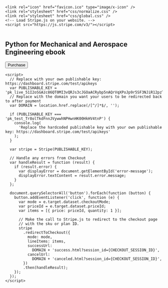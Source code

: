 <!DOCTYPE html>
<html lang="en">
  <head>
    <meta charset="utf-8" />
    <title>Ebook Purchase</title>
    <meta name="description" content="Purchase the book version of Python for Mechanical and Aerospace Engineering" />

    <link rel="icon" href="favicon.ico" type="image/x-icon" />
    <link rel="stylesheet" href="css/normalize.css" />
    <link rel="stylesheet" href="css/global.css" />
    <!-- Load Stripe.js on your website. -->
    <script src="https://js.stripe.com/v3/"></script>
  </head>

  <body>
    <div class="sr-root">
      <div class="sr-main" style="display: flex;">
        <header class="sr-header">
          <div class="sr-header__logo"></div>
        </header>
        <div class="sr-container">
          <section class="container">
            <h1>Python for Mechanical and Aerospace Engineering ebook</h1>
            <button
              data-checkout-mode="payment"
              data-price-id="price_1I2oiAAzc86QT0MIyKA6vxl5"
            >
              Purchase
            </button>
        </div>
        <div id="error-message"></div>
      </div>
    </div>
<!--<div class="banner">
      <span>
        This is a
        <a href="https://github.com/stripe-samples"> Stripe Sample </a> on how
        to use Stripe Checkout on GitHub Pages.
        <a
          href="https://github.com/stripe-samples/github-pages-stripe-checkout"
        >
          View code on GitHub.
        </a>
      </span>
    </div>-->

    <script>
      // Replace with your own publishable key: https://dashboard.stripe.com/test/apikeys
      var PUBLISHABLE_KEY = 'pk_live_51I2oSGAzc86QT0MI3vQRJs3cJGOaACRybp5nAQrVqXPoJp9r5SF3NJiR12pzTTy7AH8MpFusKMBKP6Zg6XjpvTEw00DTFyVjUX';
      // Replace with the domain you want your users to be redirected back to after payment
      var DOMAIN = location.href.replace(/[^/]*$/, '');

      if (PUBLISHABLE_KEY === 'pk_test_Tr8olTkdFnnJVywwhNPHwnHK00HkHV4tnP') {
        console.log(
          'Replace the hardcoded publishable key with your own publishable key: https://dashboard.stripe.com/test/apikeys'
        );
      }

      var stripe = Stripe(PUBLISHABLE_KEY);

      // Handle any errors from Checkout
      var handleResult = function (result) {
        if (result.error) {
          var displayError = document.getElementById('error-message');
          displayError.textContent = result.error.message;
        }
      };

      document.querySelectorAll('button').forEach(function (button) {
        button.addEventListener('click', function (e) {
          var mode = e.target.dataset.checkoutMode;
          var priceId = e.target.dataset.priceId;
          var items = [{ price: priceId, quantity: 1 }];

          // Make the call to Stripe.js to redirect to the checkout page
          // with the sku or plan ID.
          stripe
            .redirectToCheckout({
              mode: mode,
              lineItems: items,
              successUrl:
                DOMAIN + 'success.html?session_id={CHECKOUT_SESSION_ID}',
              cancelUrl:
                DOMAIN + 'canceled.html?session_id={CHECKOUT_SESSION_ID}',
            })
            .then(handleResult);
        });
      });
    </script>
  </body>
</html>
